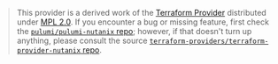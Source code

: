 > This provider is a derived work of the [Terraform Provider](https://github.com/terraform-providers/terraform-provider-nutanix)
> distributed under [MPL 2.0](https://www.mozilla.org/en-US/MPL/2.0/). If you encounter a bug or missing feature,
> first check the [`pulumi/pulumi-nutanix` repo](https://github.com/pulumi/pulumi-nutanix/issues); however, if that doesn't turn up anything,
> please consult the source [`terraform-providers/terraform-provider-nutanix` repo](https://github.com/terraform-providers/terraform-provider-nutanix/issues).

